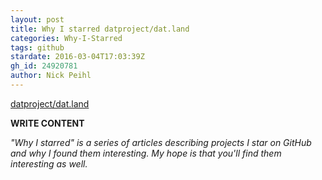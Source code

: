 ```yaml
---
layout: post
title: Why I starred datproject/dat.land
categories: Why-I-Starred
tags: github
stardate: 2016-03-04T17:03:39Z
gh_id: 24920781
author: Nick Peihl
---
```


[datproject/dat.land](https://github.com/datproject/dat.land)

**WRITE CONTENT**

*"Why I starred" is a series of articles describing projects I star on GitHub and why I found them interesting. My hope is that you'll find them interesting as well.*

